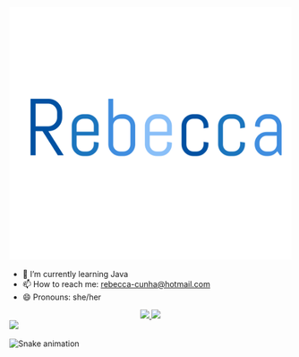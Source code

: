 <img src="reb.svg" alt="Rebecca" />

- 🌱 I’m currently learning Java
- 📫 How to reach me: rebecca-cunha@hotmail.com
- 😄 Pronouns: she/her




<div align="center">
  <a href="https://github.com/acceberc">
  <img height="180em" src="https://github-readme-stats.vercel.app/api?username=acceberc&show_icons=true&theme=light&include_all_commits=true&count_private=true"/>
  <img height="180em" src="https://github-readme-stats.vercel.app/api/top-langs/?username=acceberc&layout=compact&langs_count=7&theme=light"/>
</div>
  
<div> 
  <a href="www.linkedin.com/in/acceberc" target="_blank"><img src="https://img.shields.io/badge/-LinkedIn-%230077B5?style=for-the-badge&logo=linkedin&logoColor=white" target="_blank"></a> 
 
  ![Snake animation](https://github.com/acceberc/acceberc/blob/output/github-contribution-grid-snake.svg)
  
</div>
